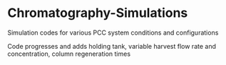 # Chromatography-Simulations
Simulation codes for various PCC system conditions and configurations

Code progresses and adds holding tank, variable harvest flow rate and concentration, column regeneration times
